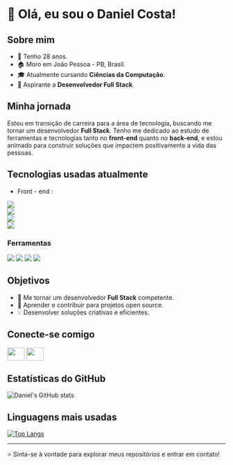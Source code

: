 # 👋 Olá, eu sou o Daniel Costa!

## Sobre mim
- 🎂 Tenho 28 anos.
- 🏠 Moro em João Pessoa - PB, Brasil.
- 🎓 Atualmente cursando **Ciências da Computação**.
- 🚀 Aspirante a **Desenvolvedor Full Stack**.

## Minha jornada
Estou em transição de carreira para a área de tecnologia, buscando me tornar um desenvolvedor **Full Stack**. Tenho me dedicado ao estudo de ferramentas e tecnologias tanto no **front-end** quanto no **back-end**, e estou animado para construir soluções que impactem positivamente a vida das pessoas.

## Tecnologias usadas atualmente
- Front - end :
<p>
<img src="https://img.shields.io/badge/JavaScript-F7DF1E?style=for-the-badge&logo=javascript&logoColor=black"> <br/>
<img src="https://img.shields.io/badge/HTML5-E34F26?style=for-the-badge&logo=html5&logoColor=white"><br/>
<img src="https://img.shields.io/badge/CSS-239120?&style=for-the-badge&logo=css3&logoColor=white"><br/>
<img src="https://img.shields.io/badge/React-20232A?style=for-the-badge&logo=react&logoColor=61DAFB"><br/>
  
</p>

### Ferramentas
<p>
<img src="https://img.shields.io/badge/node.js-6DA55F?style=for-the-badge&logo=node.js&logoColor=white">
<img src="https://img.shields.io/badge/GitHub-100000?style=for-the-badge&logo=github&logoColor=white">
<img src="https://img.shields.io/badge/GIT-E44C30?style=for-the-badge&logo=git&logoColor=white">
<img src="https://img.shields.io/badge/Visual_Studio_Code-0078D4?style=for-the-badge&logo=visual%20studio%20code&logoColor=white">
</p>

## Objetivos
- 🎯 Me tornar um desenvolvedor **Full Stack** competente.
- 🌱 Aprender e contribuir para projetos open source.
- 💡 Desenvolver soluções criativas e eficientes.

## Conecte-se comigo
<p align="left">

<a href="https://www.linkedin.com/in/daniel-costa-bb3663147/" target="blank"><img align="center" src="https://cdn.jsdelivr.net/npm/simple-icons@3.0.1/icons/linkedin.svg" alt="" height="30" width="40" /></a>
<a href="https://www.instagram.com/dcc.daniel/" target="blank"><img align="center" src="https://cdn.jsdelivr.net/npm/simple-icons@3.0.1/icons/instagram.svg" alt="" height="30" width="40" /></a>

</p>

## Estatísticas do GitHub
![Daniel's GitHub stats](https://github-readme-stats.vercel.app/api?username=danielcoosta1&show_icons=true&theme=tokyonight)

## Linguagens mais usadas
[![Top Langs](https://github-readme-stats.vercel.app/api/top-langs/?username=danielcoosta1&layout=donut)](https://github.com/danielcoosta1/github-readme-stats)

---

⭐️ Sinta-se à vontade para explorar meus repositórios e entrar em contato!
